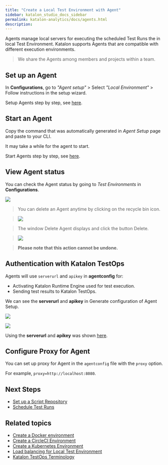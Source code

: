 ```yaml
---
title: "Create a Local Test Environment with Agent" 
sidebar: katalon_studio_docs_sidebar
permalink: katalon-analytics/docs/agents.html 
description: 
---
```

Agents manage local servers for executing the scheduled Test Runs the in local Test Environment. Katalon supports Agents that are compatible with different execution environments.

> We share the Agents among members and projects within a team.

## Set up an Agent

In **Configurations**, go to *"Agent setup"* > Select *"Local Environment"* > Follow instructions in the setup wizard.

Setup Agents step by step, see [here](https://docs.katalon.com/katalon-analytics/docs/install_kt_agent.html).

## Start an Agent

Copy the command that was automatically generated in *Agent Setup* page and paste to your CLI.

It may take a while for the agent to start.

Start Agents step by step, see [here](https://docs.katalon.com/katalon-analytics/docs/install_kt_agent.html).

## View Agent status

You can check the Agent status by going to *Test Environments* in **Configurations**.

![](https://github.com/katalon-studio/docs-images/raw/master/katalon-analytics/docs/testops-terminology/test-environment.png)

> You can delete an Agent anytime by clicking on the recycle bin icon.

> ![](https://github.com/katalon-studio/docs-images/raw/master/katalon-analytics/docs/agents/kt_delete_agent.png)

> The window Delete Agent displays and click the button Delete.

> ![](https://github.com/katalon-studio/docs-images/raw/master/katalon-analytics/docs/agents/kt_delete_agent_window.png)

> **Please note that this action cannot be undone.**

## Authentication with Katalon TestOps

Agents will use `serverurl` and `apikey` in **agentconfig** for:
* Activating Katalon Runtime Engine used for test execution.
* Sending test results to Katalon TestOps.

We can see the **serverurl** and **apikey** in Generate configuration of Agent Setup. 

 ![](https://github.com/katalon-studio/docs-images/raw/master/katalon-analytics/docs/agents/kt_agentconfig_server_url.png)

 ![](https://github.com/katalon-studio/docs-images/raw/master/katalon-analytics/docs/agents/kt_agentconfig_apikey.png)

Using the **serverurl** and **apikey** was shown [here](katalon-analytics/docs/install_kt_agent.html ).

## Configure Proxy for Agent

You can set up proxy for Agent in the `agentconfig` file with the `proxy` option.

For example, `proxy=http://localhost:8080`.

## Next Steps

- [Set up a Script Repository](/katalon-analytics/docs/code-repo)
- [Schedule Test Runs](/katalon-analytics/docs/kt-scheduler)

## Related topics

- [Create a Docker environment](https://docs.katalon.com/katalon-analytics/docs/docker.html)
- [Create a CircleCI Environment](https://docs.katalon.com/katalon-analytics/docs/circleci.html)
- [Create a Kubernetes Environment](https://docs.katalon.com/katalon-analytics/docs/aws-eks.html)
- [Load balancing for Local Test Environment](https://docs.katalon.com/katalon-analytics/docs/load-balancing-agents.html)
- [Katalon TestOps Terminology](/katalon-analytics/docs/testops-terminology.html)

